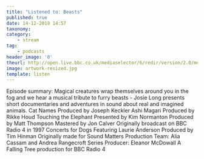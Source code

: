 ```yaml
---
title: "Listened to: Beasts"
published: true
date: 14-12-2019 14:57
taxonomy:
category:
	- stream
tag:
	- podcasts
header_image: '0'
theurl: http://open.live.bbc.co.uk/mediaselector/6/redir/version/2.0/mediaset/audio-nondrm-download/proto/http/vpid/p07wrc1d.mp3
image: artwork-resized.jpg
template: listen
--- 
```

Episode summary: Magical creatures wrap themselves around you in the fog and we hear a musical tribute to furry beasts - Josie Long presents short documentaries and adventures in sound about real and imagined animals. Cat Names Produced by Joseph Keckler Ashi Magari Produced by Rikke Houd Touching the Elephant Presented by Kim Normanton Produced by Matt Thompson Mastered by Jon Calver Originally broadcast on BBC Radio 4 in 1997 Concerts for Dogs Featuring Laurie Anderson Produced by Tim Hinman Originally made for Sound Matters Production Team: Alia Cassam and Andrea Rangecroft Series Producer: Eleanor McDowall A Falling Tree production for BBC Radio 4
